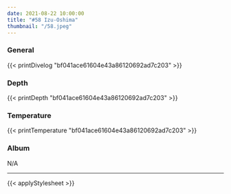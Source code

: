 ```yaml
---
date: 2021-08-22 10:00:00
title: "#58 Izu-Oshima"
thumbnail: "/58.jpeg"
---
```


### General

{{< printDivelog "bf041ace61604e43a86120692ad7c203" >}}

### Depth

{{< printDepth "bf041ace61604e43a86120692ad7c203" >}}

### Temperature

{{< printTemperature "bf041ace61604e43a86120692ad7c203" >}}

### Album

N/A

---

{{< applyStylesheet >}}
